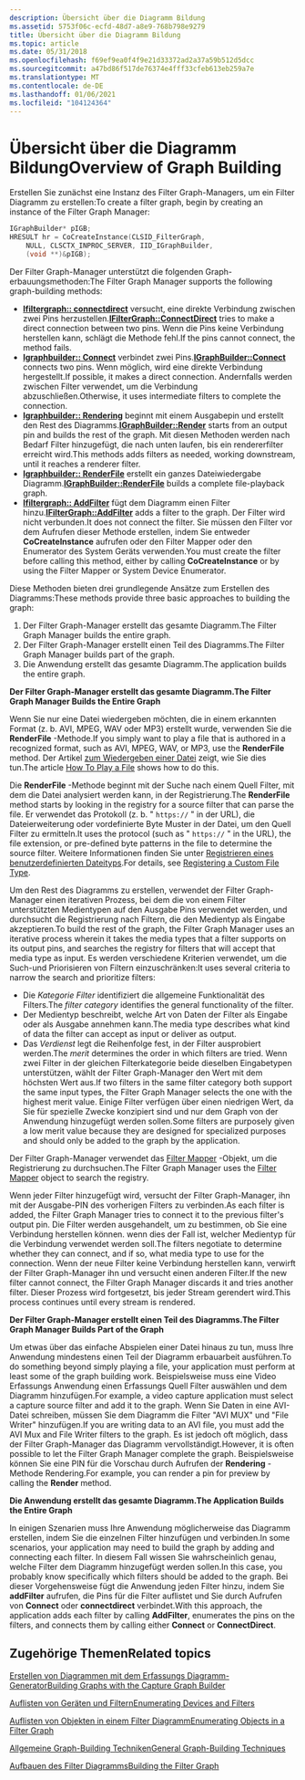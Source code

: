 ```yaml
---
description: Übersicht über die Diagramm Bildung
ms.assetid: 5753f06c-ecfd-48d7-a8e9-768b798e9279
title: Übersicht über die Diagramm Bildung
ms.topic: article
ms.date: 05/31/2018
ms.openlocfilehash: f69ef9ea0f4f9e21d33372ad2a37a59b512d5dcc
ms.sourcegitcommit: a47bd86f517de76374e4fff33cfeb613eb259a7e
ms.translationtype: MT
ms.contentlocale: de-DE
ms.lasthandoff: 01/06/2021
ms.locfileid: "104124364"
---
```

# <a name="overview-of-graph-building"></a><span data-ttu-id="027bc-103">Übersicht über die Diagramm Bildung</span><span class="sxs-lookup"><span data-stu-id="027bc-103">Overview of Graph Building</span></span>

<span data-ttu-id="027bc-104">Erstellen Sie zunächst eine Instanz des Filter Graph-Managers, um ein Filter Diagramm zu erstellen:</span><span class="sxs-lookup"><span data-stu-id="027bc-104">To create a filter graph, begin by creating an instance of the Filter Graph Manager:</span></span>


```C++
IGraphBuilder* pIGB;
HRESULT hr = CoCreateInstance(CLSID_FilterGraph,
    NULL, CLSCTX_INPROC_SERVER, IID_IGraphBuilder,
    (void **)&pIGB);
```



<span data-ttu-id="027bc-105">Der Filter Graph-Manager unterstützt die folgenden Graph-erbauungsmethoden:</span><span class="sxs-lookup"><span data-stu-id="027bc-105">The Filter Graph Manager supports the following graph-building methods:</span></span>

-   <span data-ttu-id="027bc-106">[**Ifiltergraph:: connectdirect**](/windows/desktop/api/Strmif/nf-strmif-ifiltergraph-connectdirect) versucht, eine direkte Verbindung zwischen zwei Pins herzustellen.</span><span class="sxs-lookup"><span data-stu-id="027bc-106">[**IFilterGraph::ConnectDirect**](/windows/desktop/api/Strmif/nf-strmif-ifiltergraph-connectdirect) tries to make a direct connection between two pins.</span></span> <span data-ttu-id="027bc-107">Wenn die Pins keine Verbindung herstellen kann, schlägt die Methode fehl.</span><span class="sxs-lookup"><span data-stu-id="027bc-107">If the pins cannot connect, the method fails.</span></span>
-   <span data-ttu-id="027bc-108">[**Igraphbuilder:: Connect**](/windows/desktop/api/Strmif/nf-strmif-igraphbuilder-connect) verbindet zwei Pins.</span><span class="sxs-lookup"><span data-stu-id="027bc-108">[**IGraphBuilder::Connect**](/windows/desktop/api/Strmif/nf-strmif-igraphbuilder-connect) connects two pins.</span></span> <span data-ttu-id="027bc-109">Wenn möglich, wird eine direkte Verbindung hergestellt.</span><span class="sxs-lookup"><span data-stu-id="027bc-109">If possible, it makes a direct connection.</span></span> <span data-ttu-id="027bc-110">Andernfalls werden zwischen Filter verwendet, um die Verbindung abzuschließen.</span><span class="sxs-lookup"><span data-stu-id="027bc-110">Otherwise, it uses intermediate filters to complete the connection.</span></span>
-   <span data-ttu-id="027bc-111">[**Igraphbuilder:: Rendering**](/windows/desktop/api/Strmif/nf-strmif-igraphbuilder-render) beginnt mit einem Ausgabepin und erstellt den Rest des Diagramms.</span><span class="sxs-lookup"><span data-stu-id="027bc-111">[**IGraphBuilder::Render**](/windows/desktop/api/Strmif/nf-strmif-igraphbuilder-render) starts from an output pin and builds the rest of the graph.</span></span> <span data-ttu-id="027bc-112">Mit diesen Methoden werden nach Bedarf Filter hinzugefügt, die nach unten laufen, bis ein rendererfilter erreicht wird.</span><span class="sxs-lookup"><span data-stu-id="027bc-112">This methods adds filters as needed, working downstream, until it reaches a renderer filter.</span></span>
-   <span data-ttu-id="027bc-113">[**Igraphbuilder:: RenderFile**](/windows/desktop/api/Strmif/nf-strmif-igraphbuilder-renderfile) erstellt ein ganzes Dateiwiedergabe Diagramm.</span><span class="sxs-lookup"><span data-stu-id="027bc-113">[**IGraphBuilder::RenderFile**](/windows/desktop/api/Strmif/nf-strmif-igraphbuilder-renderfile) builds a complete file-playback graph.</span></span>
-   <span data-ttu-id="027bc-114">[**Ifiltergraph:: AddFilter**](/windows/desktop/api/Strmif/nf-strmif-ifiltergraph-addfilter) fügt dem Diagramm einen Filter hinzu.</span><span class="sxs-lookup"><span data-stu-id="027bc-114">[**IFilterGraph::AddFilter**](/windows/desktop/api/Strmif/nf-strmif-ifiltergraph-addfilter) adds a filter to the graph.</span></span> <span data-ttu-id="027bc-115">Der Filter wird nicht verbunden.</span><span class="sxs-lookup"><span data-stu-id="027bc-115">It does not connect the filter.</span></span> <span data-ttu-id="027bc-116">Sie müssen den Filter vor dem Aufrufen dieser Methode erstellen, indem Sie entweder **CoCreateInstance** aufrufen oder den Filter Mapper oder den Enumerator des System Geräts verwenden.</span><span class="sxs-lookup"><span data-stu-id="027bc-116">You must create the filter before calling this method, either by calling **CoCreateInstance** or by using the Filter Mapper or System Device Enumerator.</span></span>

<span data-ttu-id="027bc-117">Diese Methoden bieten drei grundlegende Ansätze zum Erstellen des Diagramms:</span><span class="sxs-lookup"><span data-stu-id="027bc-117">These methods provide three basic approaches to building the graph:</span></span>

1.  <span data-ttu-id="027bc-118">Der Filter Graph-Manager erstellt das gesamte Diagramm.</span><span class="sxs-lookup"><span data-stu-id="027bc-118">The Filter Graph Manager builds the entire graph.</span></span>
2.  <span data-ttu-id="027bc-119">Der Filter Graph-Manager erstellt einen Teil des Diagramms.</span><span class="sxs-lookup"><span data-stu-id="027bc-119">The Filter Graph Manager builds part of the graph.</span></span>
3.  <span data-ttu-id="027bc-120">Die Anwendung erstellt das gesamte Diagramm.</span><span class="sxs-lookup"><span data-stu-id="027bc-120">The application builds the entire graph.</span></span>

<span data-ttu-id="027bc-121">**Der Filter Graph-Manager erstellt das gesamte Diagramm.**</span><span class="sxs-lookup"><span data-stu-id="027bc-121">**The Filter Graph Manager Builds the Entire Graph**</span></span>

<span data-ttu-id="027bc-122">Wenn Sie nur eine Datei wiedergeben möchten, die in einem erkannten Format (z. b. AVI, MPEG, WAV oder MP3) erstellt wurde, verwenden Sie die **RenderFile** -Methode.</span><span class="sxs-lookup"><span data-stu-id="027bc-122">If you simply want to play a file that is authored in a recognized format, such as AVI, MPEG, WAV, or MP3, use the **RenderFile** method.</span></span> <span data-ttu-id="027bc-123">Der Artikel [zum Wiedergeben einer Datei](how-to-play-a-file.md) zeigt, wie Sie dies tun.</span><span class="sxs-lookup"><span data-stu-id="027bc-123">The article [How To Play a File](how-to-play-a-file.md) shows how to do this.</span></span>

<span data-ttu-id="027bc-124">Die **RenderFile** -Methode beginnt mit der Suche nach einem Quell Filter, mit dem die Datei analysiert werden kann, in der Registrierung.</span><span class="sxs-lookup"><span data-stu-id="027bc-124">The **RenderFile** method starts by looking in the registry for a source filter that can parse the file.</span></span> <span data-ttu-id="027bc-125">Er verwendet das Protokoll (z. b. " `https://` " in der URL), die Dateierweiterung oder vordefinierte Byte Muster in der Datei, um den Quell Filter zu ermitteln.</span><span class="sxs-lookup"><span data-stu-id="027bc-125">It uses the protocol (such as " `https://` " in the URL), the file extension, or pre-defined byte patterns in the file to determine the source filter.</span></span> <span data-ttu-id="027bc-126">Weitere Informationen finden Sie unter [Registrieren eines benutzerdefinierten Dateityps](registering-a-custom-file-type.md).</span><span class="sxs-lookup"><span data-stu-id="027bc-126">For details, see [Registering a Custom File Type](registering-a-custom-file-type.md).</span></span>

<span data-ttu-id="027bc-127">Um den Rest des Diagramms zu erstellen, verwendet der Filter Graph-Manager einen iterativen Prozess, bei dem die von einem Filter unterstützten Medientypen auf den Ausgabe Pins verwendet werden, und durchsucht die Registrierung nach Filtern, die den Medientyp als Eingabe akzeptieren.</span><span class="sxs-lookup"><span data-stu-id="027bc-127">To build the rest of the graph, the Filter Graph Manager uses an iterative process wherein it takes the media types that a filter supports on its output pins, and searches the registry for filters that will accept that media type as input.</span></span> <span data-ttu-id="027bc-128">Es werden verschiedene Kriterien verwendet, um die Such-und Priorisieren von Filtern einzuschränken:</span><span class="sxs-lookup"><span data-stu-id="027bc-128">It uses several criteria to narrow the search and prioritize filters:</span></span>

-   <span data-ttu-id="027bc-129">Die *Kategorie Filter* identifiziert die allgemeine Funktionalität des Filters.</span><span class="sxs-lookup"><span data-stu-id="027bc-129">The *filter category* identifies the general functionality of the filter.</span></span>
-   <span data-ttu-id="027bc-130">Der Medientyp beschreibt, welche Art von Daten der Filter als Eingabe oder als Ausgabe annehmen kann.</span><span class="sxs-lookup"><span data-stu-id="027bc-130">The media type describes what kind of data the filter can accept as input or deliver as output.</span></span>
-   <span data-ttu-id="027bc-131">Das *Verdienst* legt die Reihenfolge fest, in der Filter ausprobiert werden.</span><span class="sxs-lookup"><span data-stu-id="027bc-131">The *merit* determines the order in which filters are tried.</span></span> <span data-ttu-id="027bc-132">Wenn zwei Filter in der gleichen Filterkategorie beide dieselben Eingabetypen unterstützen, wählt der Filter Graph-Manager den Wert mit dem höchsten Wert aus.</span><span class="sxs-lookup"><span data-stu-id="027bc-132">If two filters in the same filter category both support the same input types, the Filter Graph Manager selects the one with the highest merit value.</span></span> <span data-ttu-id="027bc-133">Einige Filter verfügen über einen niedrigen Wert, da Sie für spezielle Zwecke konzipiert sind und nur dem Graph von der Anwendung hinzugefügt werden sollen.</span><span class="sxs-lookup"><span data-stu-id="027bc-133">Some filters are purposely given a low merit value because they are designed for specialized purposes and should only be added to the graph by the application.</span></span>

<span data-ttu-id="027bc-134">Der Filter Graph-Manager verwendet das [Filter Mapper](filter-mapper.md) -Objekt, um die Registrierung zu durchsuchen.</span><span class="sxs-lookup"><span data-stu-id="027bc-134">The Filter Graph Manager uses the [Filter Mapper](filter-mapper.md) object to search the registry.</span></span>

<span data-ttu-id="027bc-135">Wenn jeder Filter hinzugefügt wird, versucht der Filter Graph-Manager, ihn mit der Ausgabe-PIN des vorherigen Filters zu verbinden.</span><span class="sxs-lookup"><span data-stu-id="027bc-135">As each filter is added, the Filter Graph Manager tries to connect it to the previous filter's output pin.</span></span> <span data-ttu-id="027bc-136">Die Filter werden ausgehandelt, um zu bestimmen, ob Sie eine Verbindung herstellen können. wenn dies der Fall ist, welcher Medientyp für die Verbindung verwendet werden soll.</span><span class="sxs-lookup"><span data-stu-id="027bc-136">The filters negotiate to determine whether they can connect, and if so, what media type to use for the connection.</span></span> <span data-ttu-id="027bc-137">Wenn der neue Filter keine Verbindung herstellen kann, verwirft der Filter Graph-Manager ihn und versucht einen anderen Filter.</span><span class="sxs-lookup"><span data-stu-id="027bc-137">If the new filter cannot connect, the Filter Graph Manager discards it and tries another filter.</span></span> <span data-ttu-id="027bc-138">Dieser Prozess wird fortgesetzt, bis jeder Stream gerendert wird.</span><span class="sxs-lookup"><span data-stu-id="027bc-138">This process continues until every stream is rendered.</span></span>

<span data-ttu-id="027bc-139">**Der Filter Graph-Manager erstellt einen Teil des Diagramms.**</span><span class="sxs-lookup"><span data-stu-id="027bc-139">**The Filter Graph Manager Builds Part of the Graph**</span></span>

<span data-ttu-id="027bc-140">Um etwas über das einfache Abspielen einer Datei hinaus zu tun, muss Ihre Anwendung mindestens einen Teil der Diagramm erbauarbeit ausführen.</span><span class="sxs-lookup"><span data-stu-id="027bc-140">To do something beyond simply playing a file, your application must perform at least some of the graph building work.</span></span> <span data-ttu-id="027bc-141">Beispielsweise muss eine Video Erfassungs Anwendung einen Erfassungs Quell Filter auswählen und dem Diagramm hinzufügen.</span><span class="sxs-lookup"><span data-stu-id="027bc-141">For example, a video capture application must select a capture source filter and add it to the graph.</span></span> <span data-ttu-id="027bc-142">Wenn Sie Daten in eine AVI-Datei schreiben, müssen Sie dem Diagramm die Filter "AVI MUX" und "File Writer" hinzufügen.</span><span class="sxs-lookup"><span data-stu-id="027bc-142">If you are writing data to an AVI file, you must add the AVI Mux and File Writer filters to the graph.</span></span> <span data-ttu-id="027bc-143">Es ist jedoch oft möglich, dass der Filter Graph-Manager das Diagramm vervollständigt.</span><span class="sxs-lookup"><span data-stu-id="027bc-143">However, it is often possible to let the Filter Graph Manager complete the graph.</span></span> <span data-ttu-id="027bc-144">Beispielsweise können Sie eine PIN für die Vorschau durch Aufrufen der **Rendering** -Methode Rendering.</span><span class="sxs-lookup"><span data-stu-id="027bc-144">For example, you can render a pin for preview by calling the **Render** method.</span></span>

<span data-ttu-id="027bc-145">**Die Anwendung erstellt das gesamte Diagramm.**</span><span class="sxs-lookup"><span data-stu-id="027bc-145">**The Application Builds the Entire Graph**</span></span>

<span data-ttu-id="027bc-146">In einigen Szenarien muss Ihre Anwendung möglicherweise das Diagramm erstellen, indem Sie die einzelnen Filter hinzufügen und verbinden.</span><span class="sxs-lookup"><span data-stu-id="027bc-146">In some scenarios, your application may need to build the graph by adding and connecting each filter.</span></span> <span data-ttu-id="027bc-147">In diesem Fall wissen Sie wahrscheinlich genau, welche Filter dem Diagramm hinzugefügt werden sollen.</span><span class="sxs-lookup"><span data-stu-id="027bc-147">In this case, you probably know specifically which filters should be added to the graph.</span></span> <span data-ttu-id="027bc-148">Bei dieser Vorgehensweise fügt die Anwendung jeden Filter hinzu, indem Sie **addFilter** aufrufen, die Pins für die Filter auflistet und Sie durch Aufrufen von **Connect** oder **connectdirect** verbindet.</span><span class="sxs-lookup"><span data-stu-id="027bc-148">With this approach, the application adds each filter by calling **AddFilter**, enumerates the pins on the filters, and connects them by calling either **Connect** or **ConnectDirect**.</span></span>

## <a name="related-topics"></a><span data-ttu-id="027bc-149">Zugehörige Themen</span><span class="sxs-lookup"><span data-stu-id="027bc-149">Related topics</span></span>

<dl> <dt>

[<span data-ttu-id="027bc-150">Erstellen von Diagrammen mit dem Erfassungs Diagramm-Generator</span><span class="sxs-lookup"><span data-stu-id="027bc-150">Building Graphs with the Capture Graph Builder</span></span>](building-graphs-with-the-capture-graph-builder.md)
</dt> <dt>

[<span data-ttu-id="027bc-151">Auflisten von Geräten und Filtern</span><span class="sxs-lookup"><span data-stu-id="027bc-151">Enumerating Devices and Filters</span></span>](enumerating-devices-and-filters.md)
</dt> <dt>

[<span data-ttu-id="027bc-152">Auflisten von Objekten in einem Filter Diagramm</span><span class="sxs-lookup"><span data-stu-id="027bc-152">Enumerating Objects in a Filter Graph</span></span>](enumerating-objects-in-a-filter-graph.md)
</dt> <dt>

[<span data-ttu-id="027bc-153">Allgemeine Graph-Building Techniken</span><span class="sxs-lookup"><span data-stu-id="027bc-153">General Graph-Building Techniques</span></span>](general-graph-building-techniques.md)
</dt> <dt>

[<span data-ttu-id="027bc-154">Aufbauen des Filter Diagramms</span><span class="sxs-lookup"><span data-stu-id="027bc-154">Building the Filter Graph</span></span>](building-the-filter-graph.md)
</dt> </dl>

 

 



